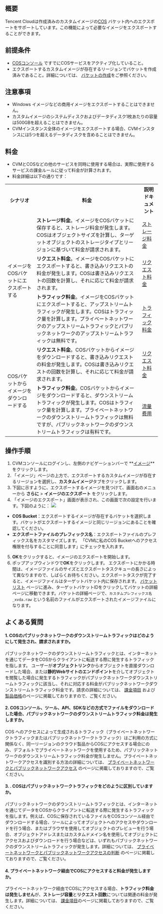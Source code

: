 ## 概要
Tencent Cloudは作成済みのカスタムイメージの[COS](https://intl.cloud.tencent.com/document/product/436/6222) バケット内へのエクスポートをサポートしています。この機能によって必要なイメージをエクスポートすることができます。

## 前提条件
-  [COSコンソール](https://console.cloud.tencent.com/cos) ですでにCOSサービスをアクティブ化していること。
- エクスポートするカスタムイメージが存在するリージョンでバケットを作成済みであること。詳細については、 [バケットの作成](https://intl.cloud.tencent.com/document/product/436/13309)をご参照ください。


## 注意事項
- Windows イメージなどの商用イメージをエクスポートすることはできません。
- カスタムイメージのシステムディスクおよびデータディスク1枚あたりの容量は500GBを超えることはできません。
- CVMインスタンス全体のイメージをエクスポートする場合、CVMインスタンスには5つを超えるデータディスクを含めることはできません。


## 料金[](id:feeDescription)
- CVMとCOSなどの他のサービスを同時に使用する場合は、実際に使用するサービスの課金ルールに従って料金が計算されます。
- 料金詳細は以下の通りです：
<table>
<tr>
<th width="19%">シナリオ</th>
<th>料金</th>
<th width="12%">説明ドキュメント</th>
</tr>
<tr>
<td rowspan=3>イメージをCOSバケットにエクスポートする</td>
<td><b>ストレージ料金</b>。イメージをCOSバケットに保存すると、ストレージ料金が発生します。COSはオブジェクトサイズを計算し、ターゲットオブジェクトのストレージタイプとリージョンに基づいて料金が請求されます。
</td>
<td><a href="https://intl.cloud.tencent.com/document/product/436/40099">ストレージ料金</a></td>
</tr>
<tr>
<td><b>リクエスト料金</b>。イメージをCOSバケットにエクスポートすると、書き込みリクエストの料金が発生します。COSは書き込みリクエストの回数を計算し、それに応じて料金が請求されます。</td>
<td><a href="https://intl.cloud.tencent.com/document/product/436/40100">リクエスト料金</a></td>
</tr>
<tr>
<td><b>トラフィック料金</b>。イメージをCOSバケットにエクスポートすると、アップストリームトラフィックが発生します。COSはトラフィック量を計算します。プライベートネットワークのアップストリームトラフィックとパブリックネットワークのアップストリームトラフィックは無料です。</td>
<td><a href="https://intl.cloud.tencent.com/document/product/436/33776">トラフィック料金</a></td>
</tr>
<tr>
<td rowspan=2>COSバケットからイメージをダウンロードする </td>
<td><b>リクエスト料金</b>。COSバケットからイメージをダウンロードすると、書き込みリクエストの料金が発生します。COSは書き込みリクエストの回数を計算し、それに応じて料金が請求されます。</td>
<td><a href="https://intl.cloud.tencent.com/document/product/436/40100">リクエスト料金</a></td>
</tr>
<tr>
<td><b>トラフィック料金</b>。COSバケットからイメージをダウンロードすると、ダウンストリームトラフィックが発生します。COSはトラフィック量を計算します。プライベートネットワークのダウンストリームトラフィックは無料ですが、パブリックネットワークのダウンストリームトラフィックは有料です。</td>
<td><a href="https://intl.cloud.tencent.com/document/product/436/33776">流量费用</a></td>
</tr>
</table>

## 操作手順
1. CVMコンソールにログインし、左側のナビゲーションバーで **[イメージ](https://console.cloud.tencent.com/cvm/image)**をクリックします。
2. 「イメージ」ページの上方で、エクスポートするカスタムイメージが存在するリージョンを選択し、**カスタムイメージ**タブをクリックします。
3. 下図に示すように、エクスポートするイメージを見つけて、画面右のメニューから **さらに**  >  **イメージのエクスポート** をクリックします。
4. 「イメージのエクスポート」画面が表示され、この画面で次の設定を行います。下図のように：
![](https://qcloudimg.tencent-cloud.cn/raw/4cf1d41610772605ac5867be12353b5a.png)
 - **COS Bucket**：エクスポートするイメージが存在するバケットを選択します。バケットがエクスポートするイメージと同じリージョンにあることを確認してください。
 - **エクスポートファイルのプレフィックス名**：エクスポートファイルのプレフィックス名をカスタマイズします。
 「CVMに私のCOS Bucketへのアクセス権限を付与することに同意します」にチェックを入れます。
5. **OK**をクリックすると、イメージのエクスポートを開始します。
6. ポップアップウィンドウで**OK**をクリックします。
エクスポートにかかる時間は、イメージファイルのサイズとエクスポートタスクキューの長さによって異なりますので、しばらくお待ちください。エクスポートタスクが完了すると、イメージファイルはターゲットバケット内に保存されます。 [バケットリスト](https://console.cloud.tencent.com/cos/bucket) ページに進み、ターゲットバケットIDをクリックしてバケットの詳細ページに移動できます。バケットの詳細ページで、`カスタムプレフィックス名_xvda.raw` という名前のファイルがエクスポートされたイメージファイルになります。


## よくある質問
#### 1. COSのパブリックネットワークのダウンストリームトラフィックはどのようにして発生され、請求されますか。

パブリックネットワークのダウンストリームトラフィックとは、インターネットを通じてデータをCOSからクライアントに転送する際に発生するトラフィックを指します。 ユーザーが**オブジェクトリンク**からオブジェクトを直接ダウンロードした場合、または**静的Webサイトのエンドポイント**を介してオブジェクトを閲覧した場合に発生するトラフィックがパブリックネットワークダウンストリームトラフィックに該当し、それに対応する料金がパブリックネットワークダウンストリームトラフィック料金です。請求の詳細については、 [課金項目](https://www.tencentcloud.com/document/product/436/40096) および [製品価格](https://buy.intl.cloud.tencent.com/price/cos)のページに掲載しておりますので、ご覧ください。

#### 2.  COSコンソール、ツール、API、SDKなどの方式でファイルをダウンロードした場合、パブリックネットワークのダウンストリームトラフィック料金は発生しますか。

COS へのアクセスによって生成されるトラフィック（プライベートネットワークトラフィックまたはパブリックネットワークトラフィック）はご利用の方式に関係なく、同一リージョンのクラウド製品からCOSにアクセスする場合にのみ、デフォルトでプライベートネットワークを使用するため、パブリックネットワークのダウンストリームトラフィック料金が発生しません。プライベートネットワークアクセスを識別する方法の詳細については、 [プライベートネットワークとパブリックネットワークアクセス](https://intl.cloud.tencent.com/document/product/436/30613) のページに掲載しておりますので、ご覧ください。

#### 3. . COSはパブリックネットワークトラフィックをどのように区別していますか。

パブリックネットワークのダウンストリームトラフィックとは、インターネットを通じてデータをCOSからクライアントに転送する際に発生するトラフィックを指します。例えば、COSに保存されているファイルをCOSコンソール経由でダウンロードする場合、ツールによってオブジェクトへのアクセスやダウンロードを行う場合、またはブラウザを使用してオブジェクトのプレビューを行う場合、オブジェクトアドレスまたはカスタムドメイン名を使用してオブジェクトにアクセスおよびダウンロードを行う場合などは、いずれもパブリックネットワークのダウンストリームトラフィックが発生します。詳細については、 [プライベートネットワークとパブリックネットワークアクセスの判断](https://intl.cloud.tencent.com/document/product/436/30613) のページに掲載しておりますので、ご覧ください。

#### 4. プライベートネットワーク経由でCOSにアクセスすると料金が発生しますか。

プライベートネットワーク経由でCOSにアクセスする場合、**トラフィック料金は発生しません**が、**ストレージ容量**と**リクエスト回数**については関連の料金が発生します。詳細については、 [課金項目](https://www.tencentcloud.com/document/product/436/40096)のページに掲載しておりますので、ご覧ください。
